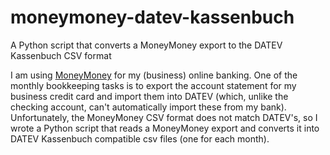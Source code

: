 # moneymoney-datev-kassenbuch
A Python script that converts a MoneyMoney export to the DATEV Kassenbuch CSV format

I am using [MoneyMoney](https://moneymoney-app.com/) for my (business) online banking.
One of the monthly bookkeeping tasks is to export the account statement for my business
credit card and import them into DATEV (which, unlike the checking account, can't automatically
import these from my bank). Unfortunately, the MoneyMoney CSV format does not match DATEV's,
so I wrote a Python script that reads a MoneyMoney export and converts it into DATEV Kassenbuch
compatible csv files (one for each month).